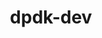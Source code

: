 ---
permalink: /engineering/projects/dpdk-dev/
project_link_name: dpdk-dev
project_url: http://dpdk.org/browse/dpdk/commit/?id=
statsAvailable: 'true'
title: dpdk-dev
---